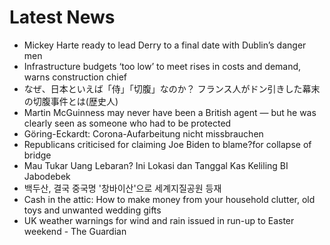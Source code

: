 # Latest News
-  Mickey Harte ready to lead Derry to a final date with Dublin’s danger men
-  Infrastructure budgets ‘too low’ to meet rises in costs and demand, warns construction chief
-  なぜ、日本といえば「侍」「切腹」なのか？ フランス人がドン引きした幕末の切腹事件とは(歴史人)
-  Martin McGuinness may never have been a British agent — but he was clearly seen as someone who had to be protected
-  Göring-Eckardt: Corona-Aufarbeitung nicht missbrauchen
-  Republicans criticised for claiming Joe Biden to blame?for collapse of bridge
-  Mau Tukar Uang Lebaran? Ini Lokasi dan Tanggal Kas Keliling BI Jabodebek
-  백두산, 결국 중국명 '창바이산'으로 세계지질공원 등재
-  Cash in the attic: How to make money from your household clutter, old toys and unwanted wedding gifts
-  UK weather warnings for wind and rain issued in run-up to Easter weekend - The Guardian
